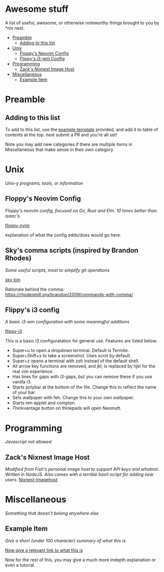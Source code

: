 # Awesome stuff
A list of useful, awesome, or otherwise noteworthy things brought to you by \*nix nest.  

- [Preamble](#preamble)
  - [Adding to this list](#adding-to-this-list)
- [Unix](#unix)
  - [Floppy's Neovim Config](#floppys-neovim-config)
  - [Flippy's i3-wm Config](#flippys-i3-config)
- [Programming](#programming)
  - [Zack's Nixnest Image Host](#zacks-nixnest-image-host)
- [Miscellaneous](#miscellaneous)
  - [Example Item](#example-item)

# Preamble

## Adding to this list
To add to this list, use the [example template](#example-item) provided, and add it to table of contents at the top.
next submit a PR and you're all set!

Note you may add new categories if there are multiple items in Miscellaneous that make sense in their own category.

# Unix
*Unix-y programs, tools, or information*

## Floppy's Neovim Config
*Floppy's neovim config, focused on Go, Rust and Elm. 10 times better than isaac's*

[floppy-nvim](https://github.com/nixnest/Awesome/tree/master/Unix/floppy-nvim)

explanation of what the config adds/does would go here.

## Sky's comma scripts (inspired by Brandon Rhodes)

*Some useful scripts, most to simplify git operations*

[sky-bin](https://github.com/nixnest/Awesome/tree/master/Unix/sky-bin)

Rationale behind the comma: https://rhodesmill.org/brandon/2009/commands-with-comma/

## Flippy's i3 config
*A basic i3-wm configuration with some meaningful additions*

[flippy-i3](https://github.com/nixnest/Awesome/tree/master/Unix/flippy-i3)

This is a basic i3 configuratation for general use. Features are listed below.
- Super+u to open a dropdown terminal. Default is Termite.
- Super+Shift+s to take a screenshot. Uses scrot by default.
- Super+z opens a terminal with zsh instead of the default shell.
- All arrow key functions are removed, and jkl; is replaced by hjkl for the real vim experience. 
- Has lines for gaps with i3-gaps, but you can remove these if you use vanilla i3. 
- Starts polybar at the bottom of the file. Change this to reflect the name of your bar.
- Sets wallpaper with feh. Change this to your own wallpaper.
- Starts nm-applet and compton.
- Thinkvantage button on thinkpads will open Neomutt.

# Programming
*Javascript not allowed*

## Zack's Nixnest Image Host
_Modified from Fish's personal image host to support API keys and whatnot. Written in NodeJS. Also comes with a terrible bash script for adding new users._
[Nixnest-Imagehost](https://github.com/nixnest/Awesome/tree/master/Programming/Nixnest-Imagehost)

# Miscellaneous
*Something that doesn't belong anywhere else*

## Example Item
*Give a short (under 100 character) summary of what this is.*

[Now give a relevant link to what this is](https://example.com/)

Now for the rest of this, you may give a much more indepth explanation or even a tutorial.

